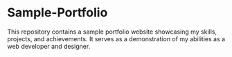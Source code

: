 # Sample-Portfolio
This repository contains a sample portfolio website showcasing my skills, projects, and achievements. It serves as a demonstration of my abilities as a web developer and designer.
